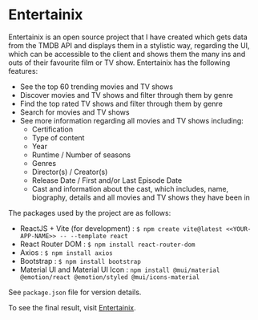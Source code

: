 # Entertainix

Entertainix is an open source project that I have created which gets data from the TMDB API and displays them in a stylistic way, regarding the UI, which can be accessible to the client and shows them the many ins and outs of their favourite film or TV show. Entertainix has the following features:

- See the top 60 trending movies and TV shows
- Discover movies and TV shows and filter through them by genre
- Find the top rated TV shows and filter through them by genre
- Search for movies and TV shows
- See more information regarding all movies and TV shows including:
  - Certification
  - Type of content
  - Year
  - Runtime / Number of seasons
  - Genres
  - Director(s) / Creator(s)
  - Release Date / First and/or Last Episode Date
  - Cast and information about the cast, which includes, name, biography, details and all movies and TV shows they have been in

The packages used by the project are as follows:

- ReactJS + Vite (for development) : `$ npm create vite@latest <<YOUR-APP-NAME>> -- --template react`
- React Router DOM : `$ npm install react-router-dom`
- Axios : `$ npm install axios`
- Bootstrap : `$ npm install bootstrap`
- Material UI and Material UI Icon : `npm install @mui/material @emotion/react @emotion/styled @mui/icons-material`

See `package.json` file for version details.

To see the final result, visit [Entertainix](https://entertainix.netlify.app/).
